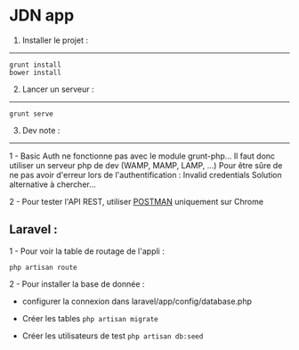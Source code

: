 JDN app
====================

1. Installer le projet :
------------------------------

    grunt install
    bower install

2. Lancer un serveur :
------------------------------

    grunt serve


3. Dev note :
-----------------------------

1 - Basic Auth ne fonctionne pas avec le module grunt-php...
    Il faut donc utiliser un serveur php de dev (WAMP, MAMP, LAMP, ...)
    Pour être sûre de ne pas avoir d'erreur lors de l'authentification :
    Invalid credentials
    Solution alternative à chercher...

2 - Pour tester l'API REST, utiliser [POSTMAN](http://www.getpostman.com/) uniquement sur Chrome

Laravel :
-----------------------------

1 - Pour voir la table de routage de l'appli :

    php artisan route

2 - Pour installer la base de donnée :

* configurer la connexion dans laravel/app/config/database.php

* Créer les tables `php artisan migrate`
 
*  Créer les utilisateurs de test `php artisan db:seed`